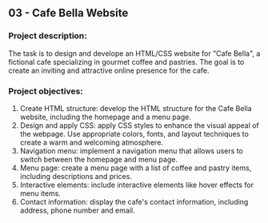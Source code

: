 ## **03 - Cafe Bella Website**


### **Project description:**

The task is to design and develope an HTML/CSS website for "Cafe Bella", a fictional cafe specializing in gourmet coffee and pastries. The goal is to create an inviting and attractive online presence for the cafe.

### **Project objectives:**

1. Create HTML structure: develop the HTML structure for the Cafe Bella website, including the homepage and a menu page.
2. Design and apply CSS: apply CSS styles to enhance the visual appeal of the webpage. Use appropriate colors, fonts, and layout techniques to create a warm and welcoming atmosphere.
3. Navigation menu: implement a navigation menu that allows users to switch between the homepage and menu page.
4. Menu page: create a menu page with a list of coffee and pastry items, including descriptions and prices.
5. Interactive elements: include interactive elements like hover effects for menu items.
6. Contact information: display the cafe's contact information, including address, phone number and email.
